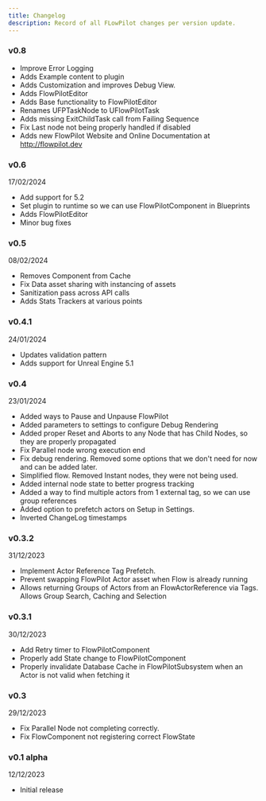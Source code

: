 ```yaml
---
title: Changelog
description: Record of all FLowPilot changes per version update.
---
```


### v0.8

- Improve Error Logging
- Adds Example content to plugin
- Adds Customization and improves Debug View.
- Adds FlowPilotEditor
- Adds Base functionality to FlowPilotEditor
- Renames UFPTaskNode to UFlowPilotTask
- Adds missing ExitChildTask call from Failing Sequence
- Fix Last node not being properly handled if disabled
- Adds new FlowPilot Website and Online Documentation at <http://flowpilot.dev>

### v0.6

17/02/2024

- Add support for 5.2
- Set plugin to runtime so we can use FlowPilotComponent in Blueprints
- Adds FlowPilotEditor
- Minor bug fixes

### v0.5

08/02/2024

- Removes Component from Cache
- Fix Data asset sharing with instancing of assets
- Sanitization pass across API calls
- Adds Stats Trackers at various points

### v0.4.1

24/01/2024

- Updates validation pattern
- Adds support for Unreal Engine 5.1

### v0.4

23/01/2024

- Added ways to Pause and Unpause FlowPilot
- Added parameters to settings to configure Debug Rendering
- Added proper Reset and Aborts to any Node that has Child Nodes, so they are properly propagated
- Fix Parallel node wrong execution end
- Fix debug rendering. Removed some options that we don't need for now and can be added later.
- Simplified flow. Removed Instant nodes, they were not being used.
- Added internal node state to better progress tracking
- Added a way to find multiple actors from 1 external tag, so we can use group references
- Added option to prefetch actors on Setup in Settings.
- Inverted ChangeLog timestamps

### v0.3.2

31/12/2023

- Implement Actor Reference Tag Prefetch.
- Prevent swapping FlowPilot Actor asset when Flow is already running
- Allows returning Groups of Actors from an FlowActorReference via Tags. Allows Group Search, Caching and Selection

### v0.3.1

30/12/2023

- Add Retry timer to FlowPilotComponent
- Properly add State change to FlowPilotComponent
- Properly invalidate Database Cache in FlowPilotSubsystem when an Actor is not valid when fetching it

### v0.3

29/12/2023

- Fix Parallel Node not completing correctly.
- Fix FlowComponent not registering correct FlowState

### v0.1 alpha

12/12/2023

- Initial release
